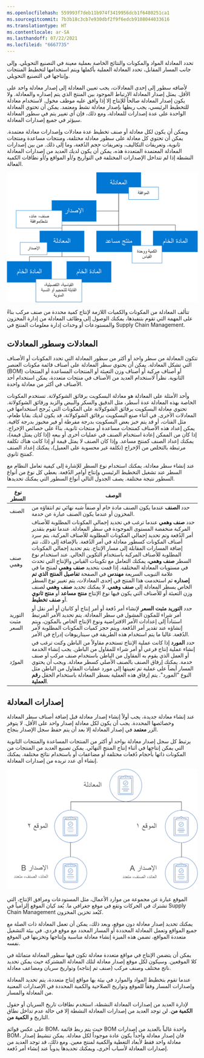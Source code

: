```yaml
---
ms.openlocfilehash: 559993f7deb11b974f3419956dcb1f6480251ca1
ms.sourcegitcommit: 7b3b18c3cb7e930dbf2f9f6edcb9108044033616
ms.translationtype: HT
ms.contentlocale: ar-SA
ms.lasthandoff: 07/22/2021
ms.locfileid: "6667735"
---
```

تحدد المعادلة المواد والمكونات والنتائج الخاصة بعملية معينة في التصنيع التحويلي. وإلى جانب المسار المقابل، تحدد المعادلة العملية بأكملها ويتم استخدامها لتخطيط المنتجات وإنتاجها في التصنيع التحويلي. 

لأضافه سطور إلى إحدى المعادلات، يجب تعيين المعادلة إلى إصدار معادلة واحد على الأقل. يمثل إصدار المعادلة الارتباط الموجود بين المنتج الذي يتم إصداره والمعادلة. ولا يكون إصدار المعادلة صالحاً للإنتاج إلا إذا وافق عليه موظف مخول. لاستخدام معادلة للتخطيط الرئيسي، يجب ربطها بإصدار معادلة نشط ومعتمد. يمكن أن تحتوي المعادلة الواحدة على عدة إصدارات للمعادلة، ومع ذلك، فإن أي تغيير يتم في سطور المعادلة سيؤثر في جميع إصدارات المعادلة.

ويمكن أن يكون لكل معادلة أو صنف تخطيط عدة معادلات وإصدارات معادلة معتمدة. يمكن أن تحتوي كل معادلة على سطور معادلة مختلفة، ومنتجات مساعدة ومنتجات ثانوية، وتعريفات التكاليف، وتعريفات حجم الدُفعة، وما إلى ذلك. من بين إصدارات المعادلة المعتمدة المتعددة هذه، يمكن أن يكون لديك العديد من إصدارات المعادلة النشطة إذا لم تتداخل الإصدارات المختلفة في التواريخ و/أو المواقع و/أو نطاقات الكمية الفعالة.

![مخطط لسطور المعادلة وإصداراتها. ](../media/formula-lines-versions.png) 


تتألف المعادلة من المكونات والكميات اللازمة لإنتاج كمية محددة من صنف مركب بناءً على المهمة التي تقوم بتنفيذها، يمكنك الوصول إلى وظائف المعادلة من إدارة المخزون والمستودعات أو وحدات إدارة معلومات المنتج في Supply Chain Management.

## <a name="formulas-and-formula-lines"></a>المعادلات وسطور المعادلات

تتكون المعادلة من سطر واحد أو أكثر من سطور المعادلة التي تحدد المكونات أو الأصناف التي تشكل المعادلة. يمكن أن يحتوي سطر المعادلة على أصناف قائمة مكونات العنصر (BOM) أو أصناف مركبة أو أصناف وزن التعبئة أو المنتجات المساعدة أو المنتجات الثانوية. نظراً لاستخدام العديد من الأصناف في منتجات متعددة، يمكن استخدام أحد الأصناف في أكثر من معادلة واحدة.

وأحد الأمثلة على المعادلة هو معادلة البسكويت برقائق الشوكولاتة. تستخدم المكونات الخاصة بهذه المعادلة عدة أسطر، مثل الدقيق والسكر والبيض والزبد ورقائق الشوكولاتة. تحتوي معادلة البسكويت برقائق الشوكولاتة على المكونات التي يُرجح استخدامها في المعادلات الأخرى.
في أثناء صنع البسكويت برقائق الشوكولاتة، قد يكون لديك بقايا طعام، مثل الفتات، أو قد يتم خبز بعض البسكويت بدرجة مفرطة أو فير مخبوز بدرجة كافية. يمكن إعداد هذه الأصناف كمنتجات مساعدة أو منتجات ثانوية، بناءً على خصائص الإخراج. إذا كان من الممكن إعادة استخدام الصنف في عمليات أخرى أو بيعه (إذا كان يمثل قيمة)، يمكنك إعداد الصنف كمنتج مساعد.
وإذا كان الصنف لا يمثل قيمة أو إذا كانت هناك تكلفة مرتبطة بالتخلص من الإخراج (تكلفة غير محسوبة على العميل)، يمكنك إعداد الصنف كمنتج ثانوي.

عند إنشاء سطر معادلة، يمكنك استخدام نوع السطر للإشارة إلى كيفية تعامل النظام مع السطر عند تشغيل التخطيط الرئيسي وإنتاج أوامر الدُفعة. يعطي كل نوع من أنواع السطور نتيجة مختلفة. يصف الجدول التالي أنواع السطور التي يمكنك تحديدها.

  | نوع السطر     |  الوصف|
 | ------------- | ------------- |
 | الصنف            |   حدد **الصنف** عندما يكون الصنف مادة خام أو صنفاً شبه نهائي تم انتقاؤه من المخزون أو عندما يكون الصنف عبارة عن خدمة.|
 | صنف وهمي         | حدد **صنف وهمي** عندما ترغب في تحديد إجمالي المكونات المطلوبة للأصناف المركبة منخفضة المستوى الموجودة في سطر المعادلة. عندما تقوم بتقدير أمر الدُفعة وتم تحديد إجمالي المكونات المطلوبة للأصناف المركبة، يتم سرد أصناف المكونات كسطور معادلة في أمر الدُفعة. بالإضافة إلى ذلك، تتم إضافة المسارات المقابلة إلى مسار الإنتاج. يتم تحديد إجمالي المكونات المطلوبة للأصناف المركبة باستخدام التكوين الحالي. عند استخدام نوع السطر **صنف وهمي،** يمكنك التعامل مع تكوينات القياس والإنتاج التي تحدث في مستويات المعادلة المختلفة. إذا قمت بتحديد **صنف وهمي** لمنتج ما في علامة التبويب السريعة **مهندس** في الصفحة **تفاصيل المنتج الذي تم إصداره** ثم استخدمت هذا المنتج في إحدى المعادلات، يتم تغيير نوع السطر الخاص بسطر المعادلة إلى **صنف وهمي**. لا يمكنك تحديد **صنف وهمي** لصنف وزن التعبئة أو للأصناف التي يكون فيها نوع الإنتاج **منتج مساعد** أو **منتج ثانوي** أو **صنف تخطيط**.|
 | التوريد مثبت السعر | حدد **التوريد مثبت السعر** لإنشاء أمر دُفعة أو أمر إنتاج أو كانبان أو أمر نقل أو أمر شراء للمكون المشول في سطر المعادلة. يتم تحديد الأمر المرتبط استناداً إلى إعدادات الأمر الافتراضية ونوع الإنتاج الخاص بالمكون، ويتم إنشاؤه عند تقدير أمر الدُفعة. ويتم حجز كميات المكونات المطلوبة لأمر الدُفعة. غالبا ما يتم استخدام هذه الطريقة في سيناريوهات إدراج في الأمر.|
 |   المورّد    |  حدد **المورد** إذا كانت عملية الإنتاج تستخدم مقاولاً من الباطن وكنت ترغب في إنشاء عملية إنتاج فرعي أو أمر شراء للمقاول من الباطن. يجب إنشاء الخدمة أو العمل الذي يقوم به المقاول من الباطن باستخدام صنف مركب أو صنف خدمة. يمكنك إرفاق الصنف بالصنف الأصلي كسطر معادلة. ويجب أن يحتوي المسار أيضاً على عملية تم تعيينها إلى مورد عمليات المقاول من الباطن مثل النوع "المورد". يتم إرفاق هذه العملية بسطر المعادلة باستخدام الحقل **رقم العملية**.|

 

## <a name="formula-versions"></a>إصدارات المعادلة

عند إنشاء معادلة جديدة، يجب أولاً إنشاء إصدار معادلة قبل إضافة أصناف سطر المعادلة وخصائصها المحددة. يجب أن يكون لكل معادلة إصدار واحد على الأقل.
لا يتوفر الزر **معتمد** في إصدار المعادلة إلا بعد أن يتم حفظ سجل الإصدار بنجاح.

يرتبط كل سجل إصدار معادلة بواحد أو أكثر من المنتجات المساعدة والمنتجات الثانوية التي يمكن إنتاجها في أثناء إنتاج المنتج النهائي. يمكن تصنيع العديد من المنتجات من المكونات ذاتها بأحجام دُفعات مختلفة أو مضاعفات أو باستخدام نتائج مختلفة. يمكنك إنشاء أي عدد تريده من إصدارات المعادلة.

![مخطط لإصدارات المعادلة والمواقع.](../media/formula-versions-sites.png) 

الموقع عبارة عن مجموعة من موارد الأعمال، مثل المستودعات ومرافق الإنتاج، التي تشترك في الحركات وتقع في موقع جغرافي ما. يُعد كيان الموقع إلزامياً في Supply Chain Management كبُعد تخزين المخزون.

يمكنك تحديد إصدار معادلة دون موقع، وبعد ذلك، يمكن أن تعمل المعادلة ذات الصلة مع جميع المواقع وتعمل المعادلة المحددة أو المسار المحدد مع موقع فردي. في بيئة التشغيل متعددة المواقع، تضمن هذه الميزة إنشاء معادلة مناسبة وإنتاجها وتخزينها في الموقع نفسه.

يمكن أن يتضمن الإنتاج في مواقع متعددة معادلة تكون فيها سطور المعادلة متماثلة في كلا الموقعين. وسيكون لكل موقع إصدار معادلة لتلك المعادلة المشتركة حيث يمكن تحديد ناتج مختلف وصنف مركب (صنف تم إنتاجه) وتواريخ سريان ومضاعف معادلة.

عندما تقوم بتخطيط المواد والموارد في بيئة بها مواقع إنتاج متعددة، يتم تحديد المعادلة وإصدارات المسار وفقاً للموقع وتواريخ الصلاحية والكمية المحددة في الإصدارات المعنية من المعادلة والمسار.

لإدارة العديد من إصدارات المعادلة النشطة، استخدم نطاقات تاريخ السريان أو حقول **الكمية من**. لن توجد العديد من إصدارات المعادلة النشطة إلا في حالة عدم تداخل نطاق التاريخ و **الكمية من**.

على عكس قوائم BOM، حيث يتم ربط قائمة BOM واحدة غالباً بالعديد من إصدارات BOM، فان إصدار معادلة واحداً يكون عادة موجوداً لكل معادلة. يمكن تنشيط إصدار معادلة واحد فقط لأبعاد التغطية والكمية لمنتج معين. ومع ذلك، قد توجد العديد من إصدارات المعادلة لأسباب أخرى، ويمكنك تحديدها يدوياً عند إنشاء أمر دُفعة.
